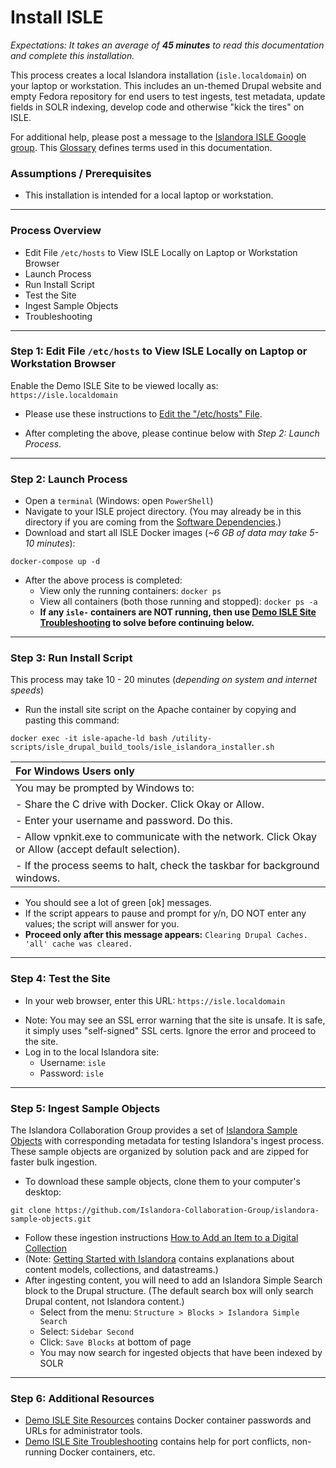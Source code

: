 # Install ISLE

_Expectations:  It takes an average of **45 minutes** to read this documentation and complete this installation._

This process creates a local Islandora installation (`isle.localdomain`) on your laptop or workstation. This includes an un-themed Drupal website and empty Fedora repository for end users to test ingests, test metadata, update fields in SOLR indexing, develop code and otherwise "kick the tires" on ISLE.

For additional help, please post a message to the [Islandora ISLE Google group](https://groups.google.com/forum/#!forum/islandora-isle). This [Glossary](../07_appendices/glossary.md) defines terms used in this documentation.

### Assumptions / Prerequisites

* This installation is intended for a local laptop or workstation.

---

### Process Overview

* Edit File `/etc/hosts` to View ISLE Locally on Laptop or Workstation Browser
* Launch Process
* Run Install Script
* Test the Site
* Ingest Sample Objects
* Troubleshooting

---

### Step 1: Edit File `/etc/hosts` to View ISLE Locally on Laptop or Workstation Browser

Enable the Demo ISLE Site to be viewed locally as: `https://isle.localdomain`

* Please use these instructions to [Edit the "/etc/hosts" File](../07_appendices/edit-the-hosts-file.md).

* After completing the above, please continue below with _Step 2: Launch Process_.

---

### Step 2: Launch Process

* Open a `terminal` (Windows: open `PowerShell`)
* Navigate to your ISLE project directory. (You may already be in this directory if you are coming from the [Software Dependencies](../01_installation_host_server/software-dependencies.md).)
* Download and start all ISLE Docker images (_~6 GB of data may take 5-10 minutes_):
```
docker-compose up -d
```

* After the above process is completed:
    * View only the running containers: `docker ps`
    * View all containers (both those running and stopped): `docker ps -a`
    * **If any `isle-` containers are NOT running, then use [Demo ISLE Site Troubleshooting](../07_appendices/demo_troubleshooting.md) to solve before continuing below.** <!---TODO: This could be confusing if (a) there are other, non-ISLE containers, or (b) the isle-varnish container is installed but intentionally not running --->

---

### Step 3: Run Install Script

This process may take 10 - 20 minutes (_depending on system and internet speeds_)

* Run the install site script on the Apache container by copying and pasting this command:
```
docker exec -it isle-apache-ld bash /utility-scripts/isle_drupal_build_tools/isle_islandora_installer.sh
```


| For Windows Users only |
| :-------------      |
| You may be prompted by Windows to: |
| - Share the C drive with Docker.  Click Okay or Allow.|
| - Enter your username and password. Do this.|
| - Allow vpnkit.exe to communicate with the network.  Click Okay or Allow (accept default selection).|
| - If the process seems to halt, check the taskbar for background windows.|

* You should see a lot of green [ok] messages.
* If the script appears to pause and prompt for y/n, DO NOT enter any values; the script will answer for you.
* **Proceed only after this message appears:** `Clearing Drupal Caches. 'all' cache was cleared.`

---

### Step 4: Test the Site

* In your web browser, enter this URL: `https://isle.localdomain`
<!--- TODO: Add error message and how to proceed (click 'Advanced...') --->
* Note: You may see an SSL error warning that the site is unsafe. It is safe, it simply uses "self-signed" SSL certs. Ignore the error and proceed to the site.
* Log in to the local Islandora site:
    * Username: `isle`
    * Password: `isle`

---

### Step 5: Ingest Sample Objects

The Islandora Collaboration Group provides a set of [Islandora Sample Objects](https://github.com/Islandora-Collaboration-Group/islandora-sample-objects) with corresponding metadata for testing Islandora's ingest process. These sample objects are organized by solution pack and are zipped for faster bulk ingestion.

* To download these sample objects, clone them to your computer's desktop:
```
git clone https://github.com/Islandora-Collaboration-Group/islandora-sample-objects.git
```

* Follow these ingestion instructions [How to Add an Item to a Digital Collection](https://wiki.duraspace.org/display/ISLANDORA/How+to+Add+an+Item+to+a+Digital+Collection)
* (Note: [Getting Started with Islandora](https://wiki.duraspace.org/display/ISLANDORA/Getting+Started+with+Islandora) contains explanations about content models, collections, and datastreams.)
* After ingesting content, you will need to add an Islandora Simple Search block to the Drupal structure. (The default search box will only search Drupal content, not Islandora content.)
    * Select from the menu: `Structure > Blocks > Islandora Simple Search`
    * Select: `Sidebar Second`
    * Click: `Save Blocks` at bottom of page
    * You may now search for ingested objects that have been indexed by SOLR

---

### Step 6: Additional Resources
* [Demo ISLE Site Resources](../07_appendices/demo_resources.md) contains Docker container passwords and URLs for administrator tools.
* [Demo ISLE Site Troubleshooting](../07_appendices/demo_troubleshooting.md) contains help for port conflicts, non-running Docker containers, etc.
